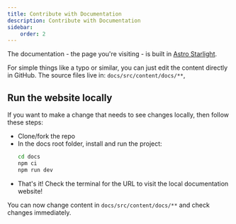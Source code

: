 ```yaml
---
title: Contribute with Documentation
description: Contribute with Documentation
sidebar:
    order: 2
---
```


The documentation - the page you're visiting - is built in
<a href="https://starlight.astro.build/" target="_blank">Astro Starlight</a>.

For simple things like a typo or similar, you can just edit the content directly in GitHub.
The source files live in: `docs/src/content/docs/**`,

## Run the website locally

If you want to make a change that needs to see changes locally, then follow these steps:

- Clone/fork the repo
- In the docs root folder, install and run the project:
  ```bash title="Get documentation running locally"
  cd docs
  npm ci
  npm run dev
  ```
- That's it! Check the terminal for the URL to visit the local documentation website!

You can now change content in `docs/src/content/docs/**` and check changes immediately.
